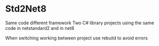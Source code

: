 # Std2Net8

Same code different framework
Two C# library projects using the same code in netstandard2 and in net8

When switching working between project use rebuild to avoid errors

